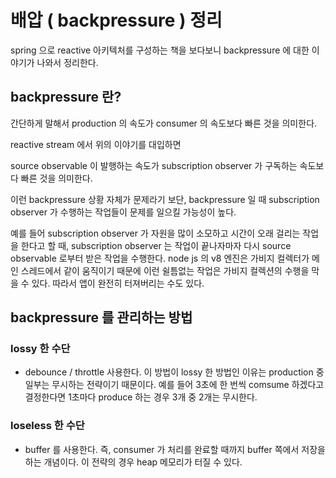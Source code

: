 # 배압 ( backpressure ) 정리

spring 으로 reactive 아키텍처를 구성하는 책을 보다보니 backpressure 에 대한 이야기가 나와서 정리한다.

## backpressure 란?

간단하게 말해서 production 의 속도가 consumer 의 속도보다 빠른 것을 의미한다.

reactive stream 에서 위의 이야기를 대입하면

source observable 이 발행하는 속도가 subscription observer 가 구독하는 속도보다 빠른 것을 의미한다.

이런 backpressure 상황 자체가 문제라기 보단, backpressure 일 때 subscription observer 가 수행하는 작업들이 문제를 일으킬 가능성이 높다.

예를 들어 subscription observer 가 자원을 많이 소모하고 시간이 오래 걸리는 작업을 한다고 할 때, subscription observer 는 작업이 끝나자마자 다시 source observable 로부터 받은 작업을 수행한다. node js 의 v8 엔진은 가비지 컬렉터가 메인 스레드에서 같이 움직이기 때문에 이런 쉴틈없는 작업은 가비지 컬렉션의 수행을 막을 수 있다. 따라서 앱이 완전히 터져버리는 수도 있다.

## backpressure 를 관리하는 방법

### lossy 한 수단

- debounce / throttle 사용한다. 이 방법이 lossy 한 방법인 이유는 production 중 일부는 무시하는 전략이기 때문이다. 예를 들어 3초에 한 번씩 comsume 하겠다고 결정한다면 1초마다 produce 하는 경우 3개 중 2개는 무시한다.

### loseless 한 수단

- buffer 를 사용한다. 즉, consumer 가 처리를 완료할 때까지 buffer 쪽에서 저장을 하는 개념이다. 이 전략의 경우 heap 메모리가 터질 수 있다.
